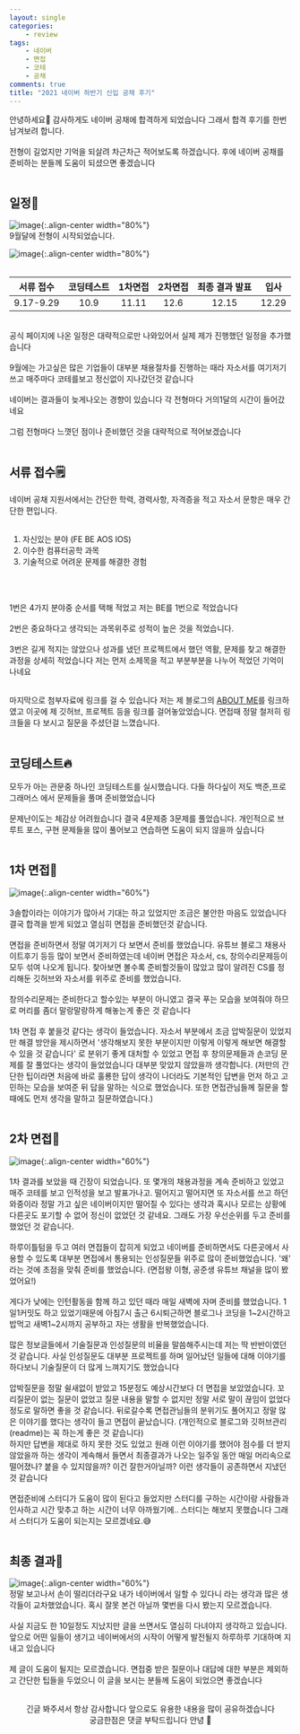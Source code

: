```yaml
---
layout: single
categories:
    - review
tags:
    - 네이버
    - 면접
    - 코테
    - 공채
comments: true
title: "2021 네이버 하반기 신입 공채 후기"
---
```


안녕하세요👋 감사하게도 네이버 공채에 합격하게 되었습니다 그래서 합격 후기를 한번 남겨보려 합니다.<br>
<br>
전형이 길었지만 기억을 되살려 차근차근 적어보도록 하겠습니다. 후에 네이버 공채를 준비하는 분들께 도움이 되셨으면 좋겠습니다<br>
<br>

## 일정📝
![image](/assets/images/1226_57/naver0.png){:.align-center width="80%"}<br>
9월달에 전형이 시작되었습니다.<br>

![image](/assets/images/1226_57/naver1.png){:.align-center width="80%"}<br>
<br>

<table style="margin-left: auto; margin-right: auto; font-size: 12pt;">
  <thead>
    <tr>
    <th style="text-align: center">서류 접수</th>
    <th style="text-align: center">코딩테스트</th>
    <th style="text-align: center">1차면접</th>
    <th style="text-align: center">2차면접</th>
    <th style="text-align: center">최종 결과 발표</th>
    <th style="text-align: center">입사</th>
    </tr>
  </thead>
  <tbody>
    <tr>
    <td style="text-align: center">9.17-9.29</td>
    <td style="text-align: center">10.9</td>
    <td style="text-align: center">11.11</td>
    <td style="text-align: center">12.6</td>
    <td style="text-align: center">12.15</td>
    <td style="text-align: center">12.29</td>
    </tr>
  </tbody>
</table>

<br>
공식 페이지에 나온 일정은 대략적으로만 나와있어서 실제 제가 진행했던 일정을 추가했습니다<br>
<br>
9월에는 가고싶은 많은 기업들이 대부분 채용절차를 진행하는 때라 자소서를 여기저기 쓰고 매주마다 코테를보고 정신없이 지나갔던것 같습니다<br>
<br>
네이버는 결과들이 늦게나오는 경향이 있습니다 각 전형마다 거의1달의 시간이 들어갔네요<br>
<br>
그럼 전형마다 느꼇던 점이나 준비했던 것을 대략적으로 적어보겠습니다<br>
<br>

## 서류 접수🗒

네이버 공채 지원서에서는 간단한 학력, 경력사항, 자격증을 적고 자소서 문항은 매우 간단한 편입니다.<br>
<br>

1. 자신있는 분야 (FE BE AOS IOS)
2. 이수한 컴퓨터공학 과목
3. 기술적으로 어려운 문제를 해결한 경험
<br>
<br>

1번은 4가지 분야중 순서를 택해 적었고 저는 BE를 1번으로 적었습니다<br>
<br>
2번은 중요하다고 생각되는 과목위주로 성적이 높은 것을 적었습니다.<br>
<br>
3번은 길게 적지는 않았으나 성과를 냈던 프로젝트에서 했던 역활, 문제를 찾고 해결한 과정을 상세히 적었습니다 저는 먼저 소제목을 적고 부분부분을 나누어 적었던 기억이 나네요<br>
<br>

마지막으로 첨부자료에 링크를 걸 수 있습니다 저는 제 블로그의 [ABOUT ME](https://stg0123.github.io/about/)를 링크하였고 이곳에 제 깃허브, 프로젝트 등을 링크를 걸어놓았었습니다. 면접때 정말 철저히 링크들을 다 보시고 질문을 주셨던걸 느꼈습니다.<br>
<br>

## 코딩테스트🔥

모두가 아는 관문중 하나인 코딩테스트를 실시했습니다. 다들 하다싶이 저도 백준,프로그래머스 에서 문제들을 풀며 준비했었습니다<br>
<br>
문제난이도는 체감상 어려웠습니다 결국 4문제중 3문제를 풀었습니다. 개인적으로 브루트 포스, 구현 문제들을 많이 풀어보고 연습하면 도움이 되지 않을까 싶습니다<br>
<br>

## 1차 면접👊

![image](/assets/images/1226_57/naver2.png){:.align-center width="60%"}<br>
<br>
3솔합이라는 이야기가 많아서 기대는 하고 있었지만 조금은 불안한 마음도 있었습니다 결국 합격을 받게 되었고 열심히 면접을 준비했던것 같습니다.<br>
<br>
면접을 준비하면서 정말 여기저기 다 보면서 준비를 했었습니다. 유튜브 블로그 채용사이트후기 등등 많이 보면서 준비하였는데 네이버 면접은 자소서, cs, 창의수리문제등이 모두 섞여 나오게 됩니다. 찾아보면 볼수록 준비할것들이 많았고 많이 알려진 CS를 정리해둔 깃허브와 자소서를 위주로 준비를 했었습니다.<br>
<br>
창의수리문제는 준비한다고 할수있는 부분이 아니였고 결국 푸는 모습을 보여줘야 하므로 머리를 좀더 말랑말랑하게 해놓는게 좋은 것 같습니다<br>
<br>
1차 면접 후 붙을것 같다는 생각이 들었습니다. 자소서 부분에서 조금 압박질문이 있었지만 해결 방안을 제시하면서 '생각해보지 못한 부분이지만 이렇게 이렇게 해보면 해결할 수 있을 것 같습니다' 로 분위기 좋게 대처할 수 있었고 면접 후 창의문제들과 손코딩 문제를 잘 풀었다는 생각이 들었었습니다 대부분 맞았지 않았을까 생각합니다. (저만의 간단한 팁이라면 처음에 바로 훌룡한 답이 생각이 나더라도 기본적인 답변을 먼저 하고 고민하는 모습을 보여준 뒤 답을 말하는 식으로 했었습니다. 또한 면접관님들께 질문을 할 때에도 먼저 생각을 말하고 질문하였습니다.)<br>
<br>


## 2차 면접📔

![image](/assets/images/1226_57/naver3.png){:.align-center width="60%"}<br>
<br>
1차 결과를 보았을 때 긴장이 되었습니다. 또 몇개의 채용과정을 계속 준비하고 있었고 매주 코테를 보고 인적성을 보고 발표가나고. 떨어지고 떨어지면 또 자소서를 쓰고 하던 와중이라 정말 가고 싶은 네이버이지만 떨어질 수 있다는 생각과 혹시나 모르는 상황에 다른곳도 포기할 수 없어 정신이 없었던 것 같네요. 그래도 가장 우선순위를 두고 준비를 했었던 것 같습니다.<br>
<br>
하루이틀텀을 두고 여러 면접들이 잡히게 되었고 네이버를 준비하면서도 다른곳에서 사용할 수 있도록 대부분 면접에서 통용되는 인성질문들 위주로 많이 준비했었습니다. '왜' 라는 것에 초점을 맞춰 준비를 했었습니다. (면접왕 이형, 공준생 유튜브 채널을 많이 봤었어요!)<br>
<br>
게다가 낮에는 인턴활동을 함께 하고 있던 때라 매일 새벽에 자며 준비를 했었습니다. 1일1커밋도 하고 있었기때문에 아침7시 출근 6시퇴근하면 블로그나 코딩을 1~2시간하고 밥먹고 새벽1~2시까지 공부하고 자는 생활을 반복했었습니다. <br>
<br>
많은 정보글들에서 기술질문과 인성질문의 비율을 말씀해주시는데 저는 딱 반반이였던것 같습니다. 사실 인성질문도 대부분 프로젝트를 하며 일어났던 일들에 대해 이야기를 하다보니 기술질문이 더 많게 느껴지기도 했었습니다<br>
<br>
압박질문을 정말 쉴새없이 받았고 15분정도 예상시간보다 더 면접을 보았었습니다. 꼬리질문이 없는 질문이 없었고 질문 내용을 말할 수 없지만 정말 서로 말이 끊임이 없었다 정도로 말하면 좋을 것 같습니다. 뒤로갈수록 면접관님들의 분위기도 풀어지고 정말 많은 이야기를 했다는 생각이 들고 면접이 끝났습니다. (개인적으로 블로그와 깃허브관리(readme)는 꼭 하는게 좋은 것 같습니다)
<br>
하지만 답변을 제대로 하지 못한 것도 있었고 원래 이런 이야기를 했어야 점수를 더 받지 않았을까 하는 생각이 계속해서 들면서 최종결과가 나오는 일주일 동안 매일 머리속으로 떨어졌나? 붙을 수 있지않을까? 이건 잘한거아닐까? 이런 생각들이 공존하면서 지냈던것 같습니다<br>
<br>
면접준비에 스터디가 도움이 많이 된다고 들었지만 스터디를 구하는 시간이랑 사람들과 인사하고 시간 맞추고 하는 시간이 너무 아까웠기에.. 스터디는 해보지 못했습니다 그래서 스터디가 도움이 되는지는 모르겠네요.😅<br>
<br>

## 최종 결과🏅

![image](/assets/images/1226_57/naver4.png){:.align-center width="60%"}<br>
정말 보고나서 손이 떨리더라구요 내가 네이버에서 일할 수 있다니 라는 생각과 많은 생각들이 교차했었습니다. 혹시 잘못 본건 아닐까 몇번을 다시 봤는지 모르겠습니다.<br>
<br>
사실 지금도 한 10일정도 지났지만 글을 쓰면서도 열심히 다녀야지 생각하고 있습니다. 앞으로 어떤 일들이 생기고 네이버에서의 시작이 어떻게 발전될지 하루하루 기대하며 지내고 있습니다<br>
<br>
제 글이 도움이 될지는 모르겠습니다. 면접중 받은 질문이나 대답에 대한 부분은 제외하고 간단한 팁들을 두었으니 이 글을 보시는 분들께 도움이 되었으면 좋겠습니다<br>
<br>

<center>긴글 봐주셔서 항상 감사합니다 앞으로도 유용한 내용을 많이 공유하겠습니다<br> 궁금한점은 댓글 부탁드립니다 안녕 👋</center>